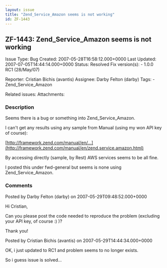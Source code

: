 ```yaml
---
layout: issue
title: "Zend_Service_Amazon seems is not working"
id: ZF-1443
---
```


ZF-1443: Zend\_Service\_Amazon seems is not working
---------------------------------------------------

 Issue Type: Bug Created: 2007-05-28T16:58:12.000+0000 Last Updated: 2007-07-05T14:44:14.000+0000 Status: Resolved Fix version(s): - 1.0.0 RC1 (28/May/07)
 
 Reporter:  Cristian Bichis (avantis)  Assignee:  Darby Felton (darby)  Tags: - Zend\_Service\_Amazon
 
 Related issues: 
 Attachments: 
### Description

Seems there is a bug or something into Zend\_Service\_Amazon.

I can't get any results using any sample from Manual (using my won API key of course):

[http://framework.zend.com/manual/en/…](http://framework.zend.com/manual/en/zend.service.amazon.html)

By accessing directly (sample, by Rest) AWS services seems to be all fine.

I posted this under fwd-general but seems is none using Zend\_Service\_Amazon.

 

 

### Comments

Posted by Darby Felton (darby) on 2007-05-29T09:48:52.000+0000

Hi Cristian,

Can you please post the code needed to reproduce the problem (excluding your API key, of course :) )?

Thank you!

 

 

Posted by Cristian Bichis (avantis) on 2007-05-29T14:44:34.000+0000

OK, i just updated to RC1 and problem seems to no longer exists.

So i guess issue is solved...

 

 